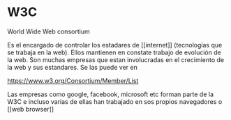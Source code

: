 # W3C

World Wide Web consortium

Es el encargado de controlar los estadares de [[internet]] (tecnologías que se trabaja en la web). Ellos mantienen en constate trabajo de evolución de la web. Son muchas empresas que estan involucradas en el crecimiento de la web y sus estandares. Se las puede ver en

https://www.w3.org/Consortium/Member/List

Las empresas como google, facebook, microsoft etc forman parte de la W3C e incluso varias de ellas han trabajado en sos propios navegadores o [[web browser]]
